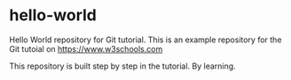 # hello-world
Hello World repository for Git tutorial.
This is an example repository for the Git tutoial on https://www.w3schools.com

This repository is built step by step in the tutorial.
By learning.
